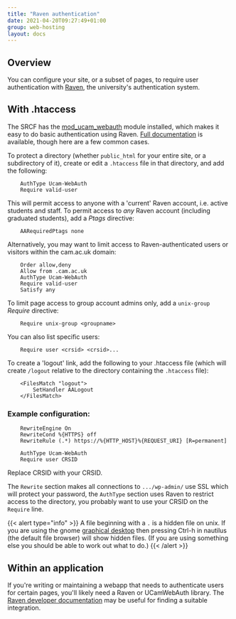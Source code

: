```yaml
---
title: "Raven authentication"
date: 2021-04-20T09:27:49+01:00
group: web-hosting
layout: docs
---
```


## Overview

You can configure your site, or a subset of pages, to require user
authentication with [Raven](https://raven.cam.ac.uk), the university's
authentication system.

## With .htaccess

The SRCF has the
[mod\_ucam\_webauth](https://raven.cam.ac.uk/project/apache/) module
installed, which makes it easy to do basic authentication using Raven.
[Full
documentation](https://raven.cam.ac.uk/project/apache/README.Config) is
available, though here are a few common cases.

To protect a directory (whether `public_html` for your entire site, or a
subdirectory of it), create or edit a `.htaccess` file in that
directory, and add the following:

```
    AuthType Ucam-WebAuth
    Require valid-user
```

This will permit access to anyone with a 'current' Raven account, i.e.
active students and staff. To permit access to *any* Raven account
(including graduated students), add a *Ptags* directive:

```
    AARequiredPtags none
```

Alternatively, you may want to limit access to Raven-authenticated users
or visitors within the cam.ac.uk domain:

```
    Order allow,deny
    Allow from .cam.ac.uk
    AuthType Ucam-WebAuth
    Require valid-user
    Satisfy any
```

To limit page access to group account admins only, add a `unix-group`
*Require* directive:

```
    Require unix-group <groupname>
```

You can also list specific users:

```
    Require user <crsid> <crsid>...
```

To create a 'logout' link, add the following to your .htaccess file
(which will create `/logout` relative to the directory containing the
`.htaccess` file):

```
    <FilesMatch "logout">
        SetHandler AALogout
    </FilesMatch>
```

### Example configuration:

```
    RewriteEngine On
    RewriteCond %{HTTPS} off
    RewriteRule (.*) https://%{HTTP_HOST}%{REQUEST_URI} [R=permanent]

    AuthType Ucam-WebAuth
    Require user CRSID
```

Replace CRSID with your CRSID.

The `Rewrite` section makes all connections to `.../wp-admin/` use SSL
which will protect your password, the `AuthType` section uses Raven to
restrict access to the directory, you probably want to use your CRSID on
the `Require` line.

{{< alert type="info" >}}
A file beginning with a `.` is a hidden file on unix. If you are using
the gnome [graphical desktop](../webdesktop/) then pressing Ctrl-h in
nautilus (the default file browser) will show hidden files. (If you are
using something else you should be able to work out what to do.)
{{< /alert >}}

## Within an application

If you're writing or maintaining a webapp that needs to authenticate
users for certain pages, you'll likely need a Raven or UCamWebAuth
library. The [Raven developer
documentation](https://docs.raven.cam.ac.uk) may be useful for finding a
suitable integration.
